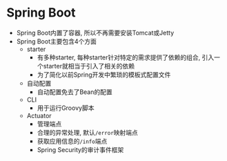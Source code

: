 # Spring Boot

* Spring Boot内置了容器, 所以不再需要安装Tomcat或Jetty
* Spring Boot主要包含4个方面
    - starter
        - 有多种starter, 每种starter针对特定的需求提供了依赖的组合, 引入一个starter就相当于引入了相关的依赖
        - 为了简化以前Spring开发中繁琐的模板式配置文件
    - 自动配置
        - 自动配置免去了Bean的配置
    - CLI
        - 用于运行Groovy脚本
    - Actuator
        - 管理端点
        - 合理的异常处理, 默认`/error`映射端点
        - 获取应用信息的`/info`端点
        - Spring Security的审计事件框架
